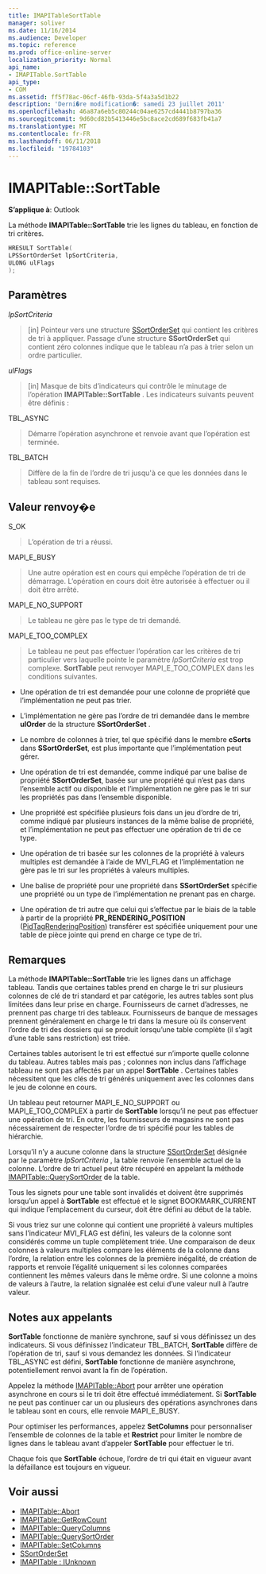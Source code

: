 ```yaml
---
title: IMAPITableSortTable
manager: soliver
ms.date: 11/16/2014
ms.audience: Developer
ms.topic: reference
ms.prod: office-online-server
localization_priority: Normal
api_name:
- IMAPITable.SortTable
api_type:
- COM
ms.assetid: ff5f78ac-06cf-46fb-93da-5f4a3a5d1b22
description: 'Derni�re modification�: samedi 23 juillet 2011'
ms.openlocfilehash: 46a87a6eb5c80244c04ae6257cd4441b8797ba36
ms.sourcegitcommit: 9d60cd82b5413446e5bc8ace2cd689f683fb41a7
ms.translationtype: MT
ms.contentlocale: fr-FR
ms.lasthandoff: 06/11/2018
ms.locfileid: "19784103"
---
```

# <a name="imapitablesorttable"></a>IMAPITable::SortTable

**S’applique à**: Outlook 
  
La méthode **IMAPITable::SortTable** trie les lignes du tableau, en fonction de tri critères. 
  
```cpp
HRESULT SortTable(
LPSSortOrderSet lpSortCriteria,
ULONG ulFlags
);
```

## <a name="parameters"></a>Paramètres

_lpSortCriteria_
  
> [in] Pointeur vers une structure [SSortOrderSet](ssortorderset.md) qui contient les critères de tri à appliquer. Passage d’une structure **SSortOrderSet** qui contient zéro colonnes indique que le tableau n’a pas à trier selon un ordre particulier. 
    
_ulFlags_
  
> [in] Masque de bits d’indicateurs qui contrôle le minutage de l’opération **IMAPITable::SortTable** . Les indicateurs suivants peuvent être définis : 
    
TBL_ASYNC 
  
> Démarre l’opération asynchrone et renvoie avant que l’opération est terminée.
    
TBL_BATCH 
  
> Diffère de la fin de l’ordre de tri jusqu'à ce que les données dans le tableau sont requises.
    
## <a name="return-value"></a>Valeur renvoy�e

S_OK 
  
> L’opération de tri a réussi.
    
MAPI_E_BUSY 
  
> Une autre opération est en cours qui empêche l’opération de tri de démarrage. L’opération en cours doit être autorisée à effectuer ou il doit être arrêté.
    
MAPI_E_NO_SUPPORT 
  
> Le tableau ne gère pas le type de tri demandé.
    
MAPI_E_TOO_COMPLEX 
  
> Le tableau ne peut pas effectuer l’opération car les critères de tri particulier vers laquelle pointe le paramètre _lpSortCriteria_ est trop complexe. **SortTable** peut renvoyer MAPI_E_TOO_COMPLEX dans les conditions suivantes. 
    
   - Une opération de tri est demandée pour une colonne de propriété que l’implémentation ne peut pas trier.
    
   - L’implémentation ne gère pas l’ordre de tri demandée dans le membre **ulOrder** de la structure **SSortOrderSet** . 
    
   - Le nombre de colonnes à trier, tel que spécifié dans le membre **cSorts** dans **SSortOrderSet**, est plus importante que l’implémentation peut gérer.
    
   - Une opération de tri est demandée, comme indiqué par une balise de propriété **SSortOrderSet**, basée sur une propriété qui n’est pas dans l’ensemble actif ou disponible et l’implémentation ne gère pas le tri sur les propriétés pas dans l’ensemble disponible.
    
   - Une propriété est spécifiée plusieurs fois dans un jeu d’ordre de tri, comme indiqué par plusieurs instances de la même balise de propriété, et l’implémentation ne peut pas effectuer une opération de tri de ce type.
    
   - Une opération de tri basée sur les colonnes de la propriété à valeurs multiples est demandée à l’aide de MVI_FLAG et l’implémentation ne gère pas le tri sur les propriétés à valeurs multiples. 
    
   - Une balise de propriété pour une propriété dans **SSortOrderSet** spécifie une propriété ou un type de l’implémentation ne prenant pas en charge. 
    
   - Une opération de tri autre que celui qui s’effectue par le biais de la table à partir de la propriété **PR_RENDERING_POSITION** ([PidTagRenderingPosition](pidtagrenderingposition-canonical-property.md)) transférer est spécifiée uniquement pour une table de pièce jointe qui prend en charge ce type de tri.
    
## <a name="remarks"></a>Remarques

La méthode **IMAPITable::SortTable** trie les lignes dans un affichage tableau. Tandis que certaines tables prend en charge le tri sur plusieurs colonnes de clé de tri standard et par catégorie, les autres tables sont plus limitées dans leur prise en charge. Fournisseurs de carnet d’adresses, ne prennent pas charge tri des tableaux. Fournisseurs de banque de messages prennent généralement en charge le tri dans la mesure où ils conservent l’ordre de tri des dossiers qui se produit lorsqu’une table complète (il s’agit d’une table sans restriction) est triée. 
  
Certaines tables autorisent le tri est effectué sur n’importe quelle colonne du tableau. Autres tables mais pas ; colonnes non inclus dans l’affichage tableau ne sont pas affectés par un appel **SortTable** . Certaines tables nécessitent que les clés de tri générés uniquement avec les colonnes dans le jeu de colonne en cours. 
  
Un tableau peut retourner MAPI_E_NO_SUPPORT ou MAPI_E_TOO_COMPLEX à partir de **SortTable** lorsqu’il ne peut pas effectuer une opération de tri. En outre, les fournisseurs de magasins ne sont pas nécessairement de respecter l’ordre de tri spécifié pour les tables de hiérarchie. 
  
Lorsqu’il n’y a aucune colonne dans la structure [SSortOrderSet](ssortorderset.md) désignée par le paramètre _lpSortCriteria_ , la table renvoie l’ensemble actuel de la colonne. L’ordre de tri actuel peut être récupéré en appelant la méthode [IMAPITable::QuerySortOrder](imapitable-querysortorder.md) de la table. 
  
Tous les signets pour une table sont invalidés et doivent être supprimés lorsqu’un appel à **SortTable** est effectué et le signet BOOKMARK_CURRENT qui indique l’emplacement du curseur, doit être défini au début de la table. 
  
Si vous triez sur une colonne qui contient une propriété à valeurs multiples sans l’indicateur MVI_FLAG est défini, les valeurs de la colonne sont considérés comme un tuple complètement triée. Une comparaison de deux colonnes à valeurs multiples compare les éléments de la colonne dans l’ordre, la relation entre les colonnes de la première inégalité, de création de rapports et renvoie l’égalité uniquement si les colonnes comparées contiennent les mêmes valeurs dans le même ordre. Si une colonne a moins de valeurs à l’autre, la relation signalée est celui d’une valeur null à l’autre valeur.
  
## <a name="notes-to-callers"></a>Notes aux appelants

**SortTable** fonctionne de manière synchrone, sauf si vous définissez un des indicateurs. Si vous définissez l’indicateur TBL_BATCH, **SortTable** diffère de l’opération de tri, sauf si vous demandez les données. Si l’indicateur TBL_ASYNC est défini, **SortTable** fonctionne de manière asynchrone, potentiellement renvoi avant la fin de l’opération. 
  
Appelez la méthode [IMAPITable::Abort](imapitable-abort.md) pour arrêter une opération asynchrone en cours si le tri doit être effectué immédiatement. Si **SortTable** ne peut pas continuer car un ou plusieurs des opérations asynchrones dans le tableau sont en cours, elle renvoie MAPI_E_BUSY. 
  
Pour optimiser les performances, appelez **SetColumns** pour personnaliser l’ensemble de colonnes de la table et **Restrict** pour limiter le nombre de lignes dans le tableau avant d’appeler **SortTable** pour effectuer le tri. 
  
Chaque fois que **SortTable** échoue, l’ordre de tri qui était en vigueur avant la défaillance est toujours en vigueur. 
  
## <a name="see-also"></a>Voir aussi

- [IMAPITable::Abort](imapitable-abort.md)
- [IMAPITable::GetRowCount](imapitable-getrowcount.md)
- [IMAPITable::QueryColumns](imapitable-querycolumns.md)
- [IMAPITable::QuerySortOrder](imapitable-querysortorder.md)
- [IMAPITable::SetColumns](imapitable-setcolumns.md)
- [SSortOrderSet](ssortorderset.md)
- [IMAPITable : IUnknown](imapitableiunknown.md)

